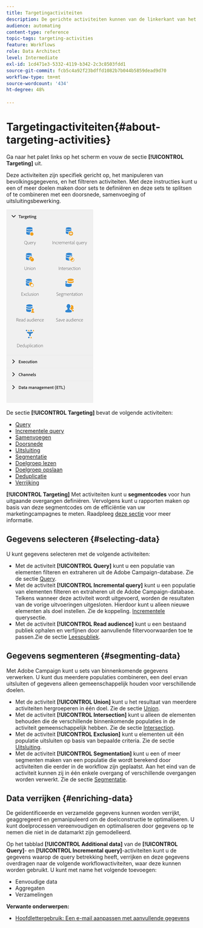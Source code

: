 ```yaml
---
title: Targetingactiviteiten
description: De gerichte activiteiten kunnen van de linkerkant van het scherm worden betreden.
audience: automating
content-type: reference
topic-tags: targeting-activities
feature: Workflows
role: Data Architect
level: Intermediate
exl-id: 1cd471e3-5332-4119-b342-2c3c8503fdd1
source-git-commit: fcb5c4a92f23bdffd1082b7b044b5859dead9d70
workflow-type: tm+mt
source-wordcount: '434'
ht-degree: 48%

---
```


# Targetingactiviteiten{#about-targeting-activities}

Ga naar het palet links op het scherm en vouw de sectie **[!UICONTROL Targeting]** uit.

Deze activiteiten zijn specifiek gericht op, het manipuleren van bevolkingsgegevens, en het filtreren activiteiten. Met deze instructies kunt u een of meer doelen maken door sets te definiëren en deze sets te splitsen of te combineren met een doorsnede, samenvoeging of uitsluitingsbewerking.

![](assets/wkf_targeting_activities.png)

De sectie **[!UICONTROL Targeting]** bevat de volgende activiteiten:

* [Query](../../automating/using/query.md)
* [Incrementele query](../../automating/using/incremental-query.md)
* [Samenvoegen](../../automating/using/union.md)
* [Doorsnede](../../automating/using/intersection.md)
* [Uitsluiting](../../automating/using/exclusion.md)
* [Segmentatie](../../automating/using/segmentation.md)
* [Doelgroep lezen](../../automating/using/read-audience.md)
* [Doelgroep opslaan](../../automating/using/save-audience.md)
* [Deduplicatie](../../automating/using/deduplication.md)
* [Verrijking](../../automating/using/enrichment.md)

**[!UICONTROL Targeting]** Met activiteiten kunt u  **segmentcodes** voor hun uitgaande overgangen definiëren. Vervolgens kunt u rapporten maken op basis van deze segmentcodes om de efficiëntie van uw marketingcampagnes te meten. Raadpleeg [deze sectie](../../reporting/using/creating-a-report-workflow-segment.md) voor meer informatie.

## Gegevens selecteren {#selecting-data}

U kunt gegevens selecteren met de volgende activiteiten:

* Met de activiteit **[!UICONTROL Query]** kunt u een populatie van elementen filteren en extraheren uit de Adobe Campaign-database. Zie de sectie [Query](../../automating/using/query.md).
* Met de activiteit **[!UICONTROL Incremental query]** kunt u een populatie van elementen filteren en extraheren uit de Adobe Campaign-database. Telkens wanneer deze activiteit wordt uitgevoerd, worden de resultaten van de vorige uitvoeringen uitgesloten. Hierdoor kunt u alleen nieuwe elementen als doel instellen. Zie de koppeling. [Incrementele ](../../automating/using/incremental-query.md) querysectie.
* Met de activiteit **[!UICONTROL Read audience]** kunt u een bestaand publiek ophalen en verfijnen door aanvullende filtervoorwaarden toe te passen.Zie de sectie [Leespubliek](../../automating/using/read-audience.md).

## Gegevens segmenteren {#segmenting-data}

Met Adobe Campaign kunt u sets van binnenkomende gegevens verwerken. U kunt dus meerdere populaties combineren, een deel ervan uitsluiten of gegevens alleen gemeenschappelijk houden voor verschillende doelen.

* Met de activiteit **[!UICONTROL Union]** kunt u het resultaat van meerdere activiteiten hergroeperen in één doel. Zie de sectie [Union](../../automating/using/union.md).
* Met de activiteit **[!UICONTROL Intersection]** kunt u alleen de elementen behouden die de verschillende binnenkomende populaties in de activiteit gemeenschappelijk hebben. Zie de sectie [Intersection](../../automating/using/intersection.md).
* Met de activiteit **[!UICONTROL Exclusion]** kunt u elementen uit één populatie uitsluiten op basis van bepaalde criteria. Zie de sectie [Uitsluiting](../../automating/using/exclusion.md).
* Met de activiteit **[!UICONTROL Segmentation]** kunt u een of meer segmenten maken van een populatie die wordt berekend door activiteiten die eerder in de workflow zijn geplaatst. Aan het eind van de activiteit kunnen zij in één enkele overgang of verschillende overgangen worden verwerkt. Zie de sectie [Segmentatie](../../automating/using/segmentation.md).

## Data verrijken {#enriching-data}

De geïdentificeerde en verzamelde gegevens kunnen worden verrijkt, geaggregeerd en gemanipuleerd om de doelconstructie te optimaliseren. U kunt doelprocessen vereenvoudigen en optimaliseren door gegevens op te nemen die niet in de datamarkt zijn gemodelleerd.

Op het tabblad **[!UICONTROL Additional data]** van de **[!UICONTROL Query]**- en **[!UICONTROL Incremental query]**-activiteiten kunt u de gegevens waarop de query betrekking heeft, verrijken en deze gegevens overdragen naar de volgende workflowactiviteiten, waar deze kunnen worden gebruikt. U kunt met name het volgende toevoegen:

* Eenvoudige data
* Aggregaten
* Verzamelingen

**Verwante onderwerpen:**

* [Hoofdlettergebruik: Een e-mail aanpassen met aanvullende gegevens](../../automating/using/personalizing-email-with-additional-data.md)
